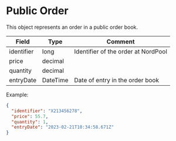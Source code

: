 ﻿# Public Order

This object represents an order in a public order book.

| Field      | Type     | Comment                             |
|------------|----------|-------------------------------------|
| identifier | long     | Identifier of the order at NordPool |
| price      | decimal  |                                     |
| quantity   | decimal  |                                     |
| entryDate  | DateTime | Date of entry in the order book     |

Example:
```json
{
  "identifier": "X213456278",
  "price": 55.7,
  "quantity": 1,
  "entryDate": "2023-02-21T10:34:58.671Z"
}
```